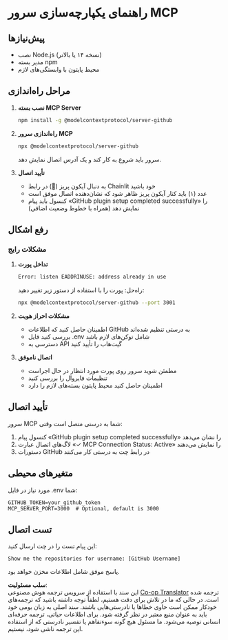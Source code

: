 <!--
CO_OP_TRANSLATOR_METADATA:
{
  "original_hash": "c4be907703b836d1a1c360db20da4de9",
  "translation_date": "2025-07-12T14:14:28+00:00",
  "source_file": "11-mcp/code_samples/github-mcp/MCP_SETUP.md",
  "language_code": "fa"
}
-->
# راهنمای یکپارچه‌سازی سرور MCP

## پیش‌نیازها
- نصب Node.js (نسخه ۱۴ یا بالاتر)
- مدیر بسته npm
- محیط پایتون با وابستگی‌های لازم

## مراحل راه‌اندازی

1. **نصب بسته MCP Server**
   ```bash
   npm install -g @modelcontextprotocol/server-github
   ```

2. **راه‌اندازی سرور MCP**
   ```bash
   npx @modelcontextprotocol/server-github
   ```  
   سرور باید شروع به کار کند و یک آدرس اتصال نمایش دهد.

3. **تأیید اتصال**
   - به دنبال آیکون پریز (🔌) در رابط Chainlit خود باشید  
   - عدد (۱) باید کنار آیکون پریز ظاهر شود که نشان‌دهنده اتصال موفق است  
   - کنسول باید پیام «GitHub plugin setup completed successfully» را نمایش دهد (همراه با خطوط وضعیت اضافی)

## رفع اشکال

### مشکلات رایج

1. **تداخل پورت**  
   ```bash
   Error: listen EADDRINUSE: address already in use
   ```  
   راه‌حل: پورت را با استفاده از دستور زیر تغییر دهید:  
   ```bash
   npx @modelcontextprotocol/server-github --port 3001
   ```

2. **مشکلات احراز هویت**  
   - اطمینان حاصل کنید که اطلاعات GitHub به درستی تنظیم شده‌اند  
   - بررسی کنید فایل .env شامل توکن‌های لازم باشد  
   - دسترسی به API گیت‌هاب را تأیید کنید

3. **اتصال ناموفق**  
   - مطمئن شوید سرور روی پورت مورد انتظار در حال اجراست  
   - تنظیمات فایروال را بررسی کنید  
   - اطمینان حاصل کنید محیط پایتون بسته‌های لازم را دارد

## تأیید اتصال

سرور MCP شما به درستی متصل است وقتی:  
1. کنسول پیام «GitHub plugin setup completed successfully» را نشان می‌دهد  
2. لاگ‌های اتصال عبارت «✓ MCP Connection Status: Active» را نمایش می‌دهند  
3. دستورات GitHub در رابط چت به درستی کار می‌کنند

## متغیرهای محیطی

مورد نیاز در فایل .env شما:  
```
GITHUB_TOKEN=your_github_token
MCP_SERVER_PORT=3000  # Optional, default is 3000
```

## تست اتصال

این پیام تست را در چت ارسال کنید:  
```
Show me the repositories for username: [GitHub Username]
```  
پاسخ موفق شامل اطلاعات مخزن خواهد بود.

**سلب مسئولیت**:  
این سند با استفاده از سرویس ترجمه هوش مصنوعی [Co-op Translator](https://github.com/Azure/co-op-translator) ترجمه شده است. در حالی که ما در تلاش برای دقت هستیم، لطفاً توجه داشته باشید که ترجمه‌های خودکار ممکن است حاوی خطاها یا نادرستی‌هایی باشند. سند اصلی به زبان بومی خود باید به عنوان منبع معتبر در نظر گرفته شود. برای اطلاعات حیاتی، ترجمه حرفه‌ای انسانی توصیه می‌شود. ما مسئول هیچ گونه سوءتفاهم یا تفسیر نادرستی که از استفاده این ترجمه ناشی شود، نیستیم.